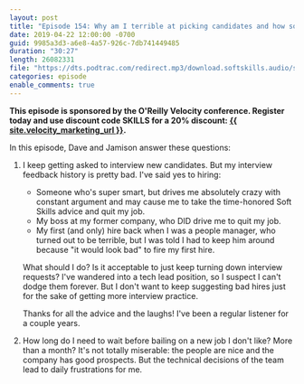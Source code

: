 ```yaml
---
layout: post
title: "Episode 154: Why am I terrible at picking candidates and how soon can I quit my job?"
date: 2019-04-22 12:00:00 -0700
guid: 9985a3d3-a6e8-4a57-926c-7db741449485
duration: "30:27"
length: 26082331
file: "https://dts.podtrac.com/redirect.mp3/download.softskills.audio/sse-154.mp3"
categories: episode
enable_comments: true
---
```


<b>This episode is sponsored by the O'Reilly Velocity conference. Register today and use discount
code SKILLS for a 20% discount:
<a href="{{ site.velocity_marketing_url }}">{{ site.velocity_marketing_url }}</a>.</b>

In this episode, Dave and Jamison answer these questions:

1. I keep getting asked to interview new candidates. But my interview feedback history is pretty bad. I've said yes to hiring:
   
   * Someone who's super smart, but drives me absolutely crazy with constant argument and may cause me to take the time-honored Soft Skills advice and quit my job.
   * My boss at my former company, who DID drive me to quit my job.
   * My first (and only) hire back when I was a people manager, who turned out to be terrible, but I was told I had to keep him around because "it would look bad" to fire my first hire.
   
   What should I do? Is it acceptable to just keep turning down interview requests? I've wandered into a tech lead position, so I suspect I can't dodge them forever. But I don't want to keep suggesting bad hires just for the sake of getting more interview practice.
   
   Thanks for all the advice and the laughs! I've been a regular listener for a couple years.


2. How long do I need to wait before bailing on a new job I don't like? More than a month? It's not totally miserable: the people are nice and the company has good prospects. But the technical decisions of the team lead to daily frustrations for me.
